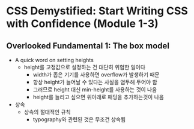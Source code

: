 # CSS Demystified: Start Writing CSS with Confidence (Module 1-3)

## Overlooked Fundamental 1: The box model

- A quick word on setting heights
    - height를 고정값으로 설정하는 건 대단히 위험한 일이다
        - width가 좁은 기기를 사용하면 overflow가 발생하기 때문
        - 항상 height가 늘어날 수 있다는 사실을 염두해 두어야 함
        - 그러므로 height 대신 min-height를 사용하는 것이 나음
        - height를 늘리고 싶으면 위아래로 패딩을 추가하는것이 나음
- 상속
    - 상속의 절대적인 규칙
        - typography와 관련된 것은 무조건 상속됨
